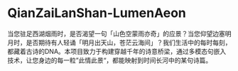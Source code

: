 # QianZaiLanShan-LumenAeon
当您驻足西湖烟雨时，是否渴望一句「山色空蒙雨亦奇」的应景？当您仰望边塞明月时，是否期待有人轻诵「明月出天山，苍茫云海间」？我们生活中的每时每刻，都藏着古诗的DNA。本项目致力于构建穿越千年的诗意桥梁，通过多模态句嵌入技术，让您身边的每一粒”此情此景“，都能映射到时间长河中的某句诗篇。
